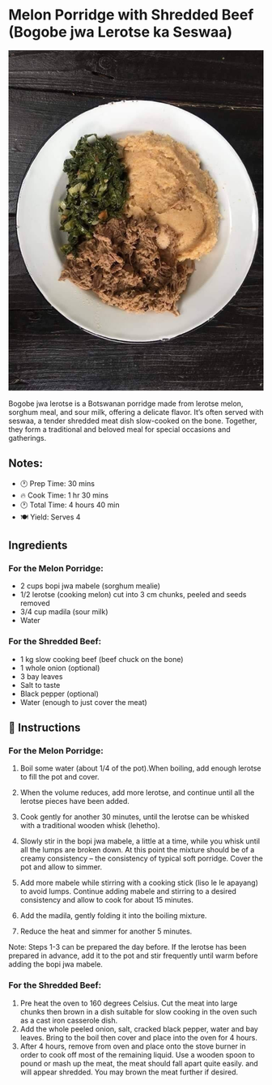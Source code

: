 # Melon Porridge with Shredded Beef (Bogobe jwa Lerotse ka Seswaa)

![Bogobe_Seswaa](bogobejwalerotse_seswaa.jpg)

Bogobe jwa lerotse is a Botswanan porridge made from lerotse melon, sorghum meal, and sour milk, offering a delicate flavor. It’s often served with seswaa, a tender shredded meat dish slow-cooked on the bone. Together, they form a traditional and beloved meal for special occasions and gatherings. 

## Notes:

* 🕐 Prep Time: 30 mins  
* 🔥 Cook Time: 1 hr 30 mins 
* 🕐 Total Time: 4 hours 40 min 
* 🍽 Yield: Serves 4

## Ingredients

### For the Melon Porridge:
* 2 cups bopi jwa mabele (sorghum mealie)
* 1/2 lerotse (cooking melon) cut into 3 cm chunks, peeled and seeds removed
* 3/4 cup madila (sour milk)
* Water

### For the Shredded Beef:
* 1 kg slow cooking beef (beef chuck on the bone)
* 1 whole onion (optional)
* 3 bay leaves
* Salt to taste
* Black pepper (optional)
* Water (enough to just cover the meat)

## 🍳 Instructions
### For the Melon Porridge:
1. Boil some water (about 1/4 of the pot).When boiling, add enough lerotse to fill the pot and cover.
2. When the volume reduces, add more lerotse, and continue until all the lerotse pieces have been added.
3. Cook gently for another 30 minutes, until the lerotse can be whisked with a traditional wooden whisk (lehetho).
4. Slowly stir in the bopi jwa mabele, a little at a time, while you whisk until all the lumps are broken down. At this point the mixture should be of a creamy consistency – the consistency of typical soft porridge. Cover the pot and allow to simmer.
5. Add more mabele while stirring with a cooking stick (liso le le apayang) to avoid lumps. Continue adding mabele and stirring to a desired consistency and allow to cook for about 15 minutes.

6. Add the madila, gently folding it into the boiling mixture.

7. Reduce the heat and simmer for another 5 minutes.

Note: Steps 1-3 can be prepared the day before. If the lerotse has been prepared in advance, add it to the pot and stir frequently until warm before adding the bopi jwa mabele.

### For the Shredded Beef:
1. Pre heat the oven to 160 degrees Celsius. Cut the meat into large chunks then brown in a dish suitable for slow cooking in the oven such as a cast iron casserole dish.
2. Add the whole peeled onion, salt, cracked black pepper, water and bay leaves. Bring to the boil then cover and place into the oven for 4 hours.
3. After 4 hours, remove from oven and place onto the stove burner in order to cook off most of the remaining liquid. Use a wooden spoon to pound or mash up the meat, the meat should fall apart quite easily. and will appear shredded. You may brown the meat further if desired.

